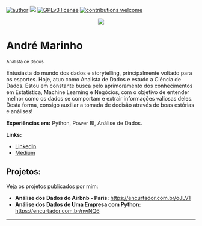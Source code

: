 [![author](https://img.shields.io/badge/author-andremaarinho-red.svg)](https://www.linkedin.com/in/carlosfab) [![](https://img.shields.io/badge/python-3.7+-blue.svg)](https://www.python.org/downloads/release/python-365/) [![GPLv3 license](https://img.shields.io/badge/License-GPLv3-blue.svg)](http://perso.crans.org/besson/LICENSE.html) [![contributions welcome](https://img.shields.io/badge/contributions-welcome-brightgreen.svg?style=flat)](https://github.com/carlosfab/data_science/issues)

<p align="center">
  <img src="https://raw.githubusercontent.com/andremarinho17/data_projects/master/banner.png" >
</p>

# André Marinho
<sub>Analista de Dados</sub>

Entusiasta do mundo dos dados e storytelling, principalmente voltado para os esportes. Hoje, atuo como Analista de Dados e estudo a Ciência de Dados. Estou em constante busca pelo aprimoramento dos conhecimentos em Estatística, Machine Learning e Negócios, com o objetivo de  entender melhor como os dados se comportam e extrair informações valiosas deles. Desta forma, consigo auxiliar a tomada de decisão através de boas estórias e análises!

**Experiências em:** Python, Power BI, Análise de Dados.

**Links:**
* [LinkedIn](https://www.linkedin.com/in/andremaarinho/)
* [Medium](https://andremaarinho.medium.com/)


## Projetos:
Veja os projetos publicados por mim:

* **Análise dos Dados do Airbnb - Paris:** https://encurtador.com.br/oJLV1
* **Análise dos Dados de Uma Empresa com Python:** https://encurtador.com.br/nwNQ6

---






